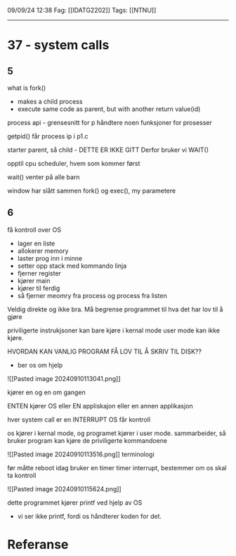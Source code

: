 09/09/24 12:38
Fag: [[IDATG2202]]
Tags: [[NTNU]]
___

# 37 - system calls

## 5
what is fork()
- makes a child process
- execute same code as parent, but with another return value(id)

process api - grensesnitt for p håndtere noen funksjoner for prosesser

getpid() får process ip
i p1.c

starter parent, så child - DETTE ER IKKE GITT
Derfor bruker vi WAIT()

opptil cpu scheduler, hvem som kommer først

wait() venter på alle barn

window har slått sammen fork() og exec(), my parametere


## 6
få kontroll over OS
- lager en liste
- allokerer memory
- laster prog inn i minne
- setter opp stack med kommando linja
- fjerner register
- kjører main
- kjører til ferdig
- så fjerner meomry fra process og process fra listen

Veldig direkte og ikke bra. Må begrense programmet til hva det har lov til å gjøre

priviligerte instrukjsoner kan bare kjøre i kernal mode
user mode kan ikke kjøre.

HVORDAN KAN VANLIG PROGRAM FÅ LOV TIL Å SKRIV TIL DISK??
- ber os om hjelp

![[Pasted image 20240910113041.png]]

kjører en og en om gangen

ENTEN kjører OS eller EN appliskajon eller en annen applikasjon

hver system call er en INTERRUPT
OS får kontroll

os kjører i kernal mode, og programet kjører i user mode. sammarbeider, så bruker program kan kjøre de priviligerte kommandoene

![[Pasted image 20240910113516.png]]
terminologi

før måtte reboot
idag bruker en timer
timer interrupt, bestemmer om os skal ta kontroll

![[Pasted image 20240910115624.png]]

dette programmet kjører printf ved hjelp av OS
- vi ser ikke printf, fordi os håndterer koden for det.








# Referanse
